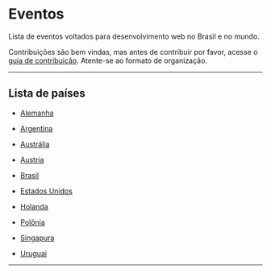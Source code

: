 # Eventos

Lista de eventos voltados para desenvolvimento web no Brasil e no mundo.

Contribuições são bem vindas, mas antes de contribuir por favor, acesse o [guia de contribuição](https://github.com/danilovaz/eventos/blob/master/CONTRIBUTING.md). Atente-se ao formato de organização.

----

## Lista de países

- [Alemanha](https://github.com/danilovaz/eventos/blob/master/Alemanha.md)

- [Argentina](https://github.com/danilovaz/eventos/blob/master/Argentina.md)

- [Austrália](https://github.com/danilovaz/eventos/blob/master/Australia.md)

- [Austria](https://github.com/danilovaz/eventos/blob/master/Austria.md)

- [Brasil](https://github.com/danilovaz/eventos/blob/master/Brasil.md)

- [Estados Unidos](https://github.com/danilovaz/eventos/blob/master/Estados-Unidos.md)

- [Holanda](https://github.com/danilovaz/eventos/blob/master/Holanda.md)

- [Polônia](https://github.com/danilovaz/eventos/blob/master/Polonia.md)

- [Singapura](https://github.com/danilovaz/eventos/blob/master/Singapura.md)

- [Uruguai](https://github.com/danilovaz/eventos/blob/master/Uruguai.md)

----
